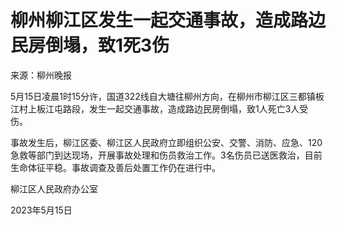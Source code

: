 # 柳州柳江区发生一起交通事故，造成路边民房倒塌，致1死3伤

来源：柳州晚报

5月15日凌晨1时15分许，国道322线自大塘往柳州方向，在柳州市柳江区三都镇板江村上板江屯路段，发生一起交通事故，造成路边民房倒塌，致1人死亡3人受伤。

事故发生后，柳江区委、柳江区人民政府立即组织公安、交警、消防、应急、120急救等部门到达现场，开展事故处理和伤员救治工作。3名伤员已送医救治，目前生命体征平稳。事故调查及善后处置工作仍在进行中。

柳江区人民政府办公室

2023年5月15日

